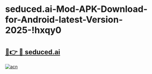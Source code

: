 # seduced.ai-Mod-APK-Download-for-Android-latest-Version-2025-!hxqy0

# <h2><a href="https://9rz6ed.esa.edu.pl?title=seduced.ai&ref=hxqy0">🔗👉 🔴 seduced.ai</a></h2>

[![acn](https://github.com/user-attachments/assets/0f9c940e-d8b0-45ae-aac7-cd30a18b3e1c)](https://9rz6ed.esa.edu.pl?title=seduced.ai&ref=hxqy0)

